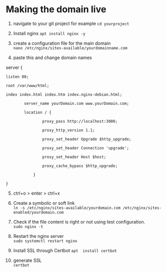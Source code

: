 # Making the domain live

1. navigate to your git project 
for example `cd yourproject`

2. Install nginx
`apt install nginx -y`

3. create a configuration file for the main domain  
`nano /etc/nginx/sites-available/yourdomainname.com`

4. paste this and change domain names

  server {

    listen 80;

    root /var/www/html;

    index index.html index.htm index.nginx-debian.html;

            server_name yourDomain.com www.yourDomain.com;

            location / {

                    proxy_pass http://localhost:3000;

                    proxy_http_version 1.1;

                    proxy_set_header Upgrade $http_upgrade;

                    proxy_set_header Connection 'upgrade';

                    proxy_set_header Host $host;

                    proxy_cache_bypass $http_upgrade;

                }

    }

5.  ctrl+o > enter > ctrl+x

6. Create a symbolic or soft link  
   `ln -s /etc/nginx/sites-available/yourdomain.com /etc/nginx/sites-enabled/yourdomain.com`

7. Check if the file content is right or not using test configuration.  
 `sudo nginx -t`

8.  Restart the nginx server  
   `sudo systemctl restart nginx`

9.  Install SSL through Certbot
`apt  install certbot`

10. generate SSL  
  `certbot`
